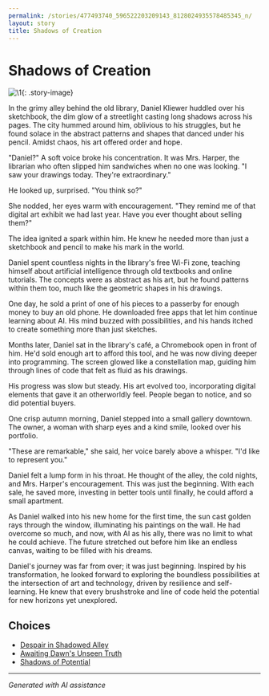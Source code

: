 ```yaml
---
permalink: /stories/477493740_596522203209143_8128024935578485345_n/
layout: story
title: Shadows of Creation
---
```


# Shadows of Creation

![\1](/input_images/477493740_596522203209143_8128024935578485345_n){: .story-image}

In the grimy alley behind the old library, Daniel Kliewer huddled over his sketchbook, the dim glow of a streetlight casting long shadows across his pages. The city hummed around him, oblivious to his struggles, but he found solace in the abstract patterns and shapes that danced under his pencil. Amidst chaos, his art offered order and hope.

"Daniel?" A soft voice broke his concentration. It was Mrs. Harper, the librarian who often slipped him sandwiches when no one was looking. "I saw your drawings today. They're extraordinary."

He looked up, surprised. "You think so?"

She nodded, her eyes warm with encouragement. "They remind me of that digital art exhibit we had last year. Have you ever thought about selling them?"

The idea ignited a spark within him. He knew he needed more than just a sketchbook and pencil to make his mark in the world.

Daniel spent countless nights in the library's free Wi-Fi zone, teaching himself about artificial intelligence through old textbooks and online tutorials. The concepts were as abstract as his art, but he found patterns within them too, much like the geometric shapes in his drawings.

One day, he sold a print of one of his pieces to a passerby for enough money to buy an old phone. He downloaded free apps that let him continue learning about AI. His mind buzzed with possibilities, and his hands itched to create something more than just sketches.

Months later, Daniel sat in the library's café, a Chromebook open in front of him. He'd sold enough art to afford this tool, and he was now diving deeper into programming. The screen glowed like a constellation map, guiding him through lines of code that felt as fluid as his drawings.

His progress was slow but steady. His art evolved too, incorporating digital elements that gave it an otherworldly feel. People began to notice, and so did potential buyers.

One crisp autumn morning, Daniel stepped into a small gallery downtown. The owner, a woman with sharp eyes and a kind smile, looked over his portfolio.

"These are remarkable," she said, her voice barely above a whisper. "I'd like to represent you."

Daniel felt a lump form in his throat. He thought of the alley, the cold nights, and Mrs. Harper's encouragement. This was just the beginning. With each sale, he saved more, investing in better tools until finally, he could afford a small apartment.

As Daniel walked into his new home for the first time, the sun cast golden rays through the window, illuminating his paintings on the wall. He had overcome so much, and now, with AI as his ally, there was no limit to what he could achieve. The future stretched out before him like an endless canvas, waiting to be filled with his dreams.

Daniel's journey was far from over; it was just beginning. Inspired by his transformation, he looked forward to exploring the boundless possibilities at the intersection of art and technology, driven by resilience and self-learning. He knew that every brushstroke and line of code held the potential for new horizons yet unexplored.


## Choices

* [Despair in Shadowed Alley](/stories/books-005)
* [Awaiting Dawn's Unseen Truth](/stories/B0BW23BXYN01S001)
* [Shadows of Potential](/stories/books-013)


---
*Generated with AI assistance*

